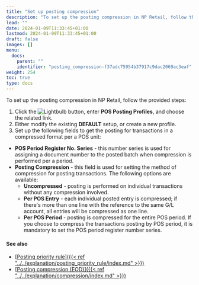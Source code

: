 ```yaml
---
title: "Set up posting compression"
description: "To set up the posting compression in NP Retail, follow the steps presented in this guide."
lead: ""
date: 2024-01-09T11:33:45+01:00
lastmod: 2024-01-09T11:33:45+01:00
draft: false
images: []
menu:
  docs:
    parent: ""
    identifier: "posting_compression-f37adc75954b37917c9dac2069ac3eaf"
weight: 254
toc: true
type: docs
---
```


To set up the posting compression in NP Retail, follow the provided steps:

1. Click the ![Lightbulb](Lightbulb_icon.PNG) button, enter **POS Posting Profiles**, and choose the related link.     
2. Either modify the existing **DEFAULT** setup, or create a new profile. 
3. Set up the following fields to get the posting for transactions in a compressed format per a POS unit:

 - **POS Period Register No. Series** - this number series is used for assigning a document number to the posted batch when compression is performed per a period.
 - **Posting Compression** - this field is used for setting the method of compression for posting transactions.  The following options are available: 
     - **Uncompressed** - posting is performed on individual transactions without any compression involved.
     - **Per POS Entry** - each individual posted entry is compressed; if there's more than one line with the reference to the same G/L account, all entries will be compressed as one line.
     - **Per POS Period** - posting is compressed for the entire POS period. If you choose to compress the transactions posting by POS period, it is mandatory to set the POS period register number series.

#### See also

- [<ins>Posting priority rule<ins>]({{< ref "../../explanation/posting_priority_rule/index.md" >}})
- [<ins>Posting compression (EOD)<ins>]({{< ref "../../explanation/compression/index.md" >}})
